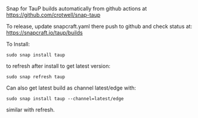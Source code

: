Snap for TauP builds automatically from github actions at
https://github.com/crotwell/snap-taup

To release, update snapcraft.yaml there push to github
and check status at:
https://snapcraft.io/taup/builds

To Install:
```
sudo snap install taup
```
to refresh after install to get latest version:
```
sudo snap refresh taup
```

Can also get latest build as channel latest/edge with:
```
sudo snap install taup --channel=latest/edge
```
similar with refresh.
